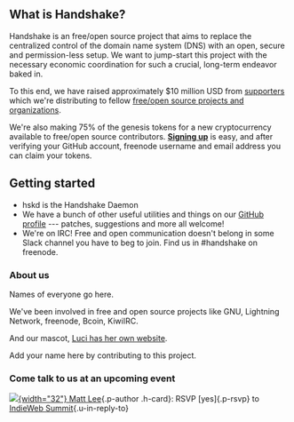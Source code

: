 
## What is Handshake?

Handshake is an free/open source project that aims to replace the
centralized control of the domain name system (DNS) with an open, secure
and permission-less setup. We want to jump-start this project with the
necessary economic coordination for such a crucial, long-term endeavor
baked in.

To this end, we have raised approximately \$10 million USD from
[supporters](supporters.html) which we\'re distributing to fellow
[free/open source projects and organizations](organizations.html).

We\'re also making 75% of the genesis tokens for a new cryptocurrency
available to free/open source contributors. [**Signing
up**](http://beta.hndshk.net/signup) is easy, and after verifying your
GitHub account, freenode username and email address you can claim your
tokens.

## Getting started

-   hskd is the Handshake Daemon
-   We have a bunch of other useful utilities and things on our [GitHub
    profile](https://github.com/handshake-org) --- patches, suggestions
    and more all welcome!
-   We\'re on IRC! Free and open communication doesn\'t belong in some
    Slack channel you have to beg to join. Find us in \#handshake on
    freenode.

### About us

Names of everyone go here.

We\'ve been involved in free and open source projects like GNU,
Lightning Network, freenode, Bcoin, KiwiIRC.

And our mascot, [Luci has her own website](http://luci.cat).

Add your name here by contributing to this project. 

### Come talk to us at an upcoming event

[![](https://mat.tl/img/mattl.png){width="32"} Matt
Lee](https://mat.tl){.p-author .h-card}: RSVP [yes]{.p-rsvp} to
[IndieWeb Summit](https://2018.indieweb.org/){.u-in-reply-to}
